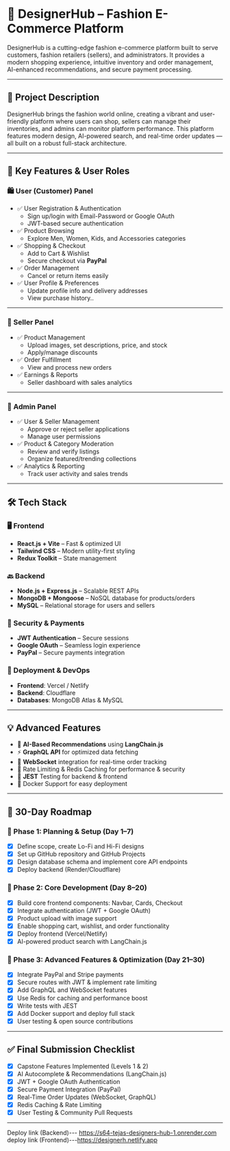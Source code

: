 # 👗 DesignerHub – Fashion E-Commerce Platform

DesignerHub is a cutting-edge fashion e-commerce platform built to serve customers, fashion retailers (sellers), and administrators. It provides a modern shopping experience, intuitive inventory and order management, AI-enhanced recommendations, and secure payment processing.

---

## 🌟 Project Description

DesignerHub brings the fashion world online, creating a vibrant and user-friendly platform where users can shop, sellers can manage their inventories, and admins can monitor platform performance. This platform features modern design, AI-powered search, and real-time order updates — all built on a robust full-stack architecture.

---

## 🚀 Key Features & User Roles

### 🛍 User (Customer) Panel
- ✅ User Registration & Authentication
  - Sign up/login with Email-Password or Google OAuth
  - JWT-based secure authentication
- ✅ Product Browsing
  - Explore Men, Women, Kids, and Accessories categories
- ✅ Shopping & Checkout
  - Add to Cart & Wishlist
  - Secure checkout via **PayPal**
- ✅ Order Management
  - Cancel or return items easily
- ✅ User Profile & Preferences
  - Update profile info and delivery addresses
  - View purchase history..

---

### 🏪 Seller Panel
- ✅ Product Management
  - Upload images, set descriptions, price, and stock
  - Apply/manage discounts
- ✅ Order Fulfillment
  - View and process new orders
- ✅ Earnings & Reports
  - Seller dashboard with sales analytics

---

### 🔧 Admin Panel
- ✅ User & Seller Management
  - Approve or reject seller applications
  - Manage user permissions
- ✅ Product & Category Moderation
  - Review and verify listings
  - Organize featured/trending collections
- ✅ Analytics & Reporting
  - Track user activity and sales trends

---

## 🛠️ Tech Stack

### 🖥 Frontend
- **React.js + Vite** – Fast & optimized UI
- **Tailwind CSS** – Modern utility-first styling
- **Redux Toolkit** – State management

### 🔙 Backend
- **Node.js + Express.js** – Scalable REST APIs
- **MongoDB + Mongoose** – NoSQL database for products/orders
- **MySQL** – Relational storage for users and sellers

### 🔐 Security & Payments
- **JWT Authentication** – Secure sessions
- **Google OAuth** – Seamless login experience
- **PayPal** – Secure payments integration

### 🚀 Deployment & DevOps
- **Frontend**: Vercel / Netlify
- **Backend**: Cloudflare
- **Databases**: MongoDB Atlas & MySQL

---

## 💡 Advanced Features

- 🤖 **AI-Based Recommendations** using **LangChain.js**
- ⚡ **GraphQL API** for optimized data fetching
- 🔄 **WebSocket** integration for real-time order tracking
- 🔐 Rate Limiting & Redis Caching for performance & security
- 🧪 **JEST** Testing for backend & frontend
- 🐳 Docker Support for easy deployment

---

## 📅 30-Day Roadmap

### 🧭 Phase 1: Planning & Setup (Day 1–7)
- [x] Define scope, create Lo-Fi and Hi-Fi designs
- [x] Set up GitHub repository and GitHub Projects
- [x] Design database schema and implement core API endpoints
- [x] Deploy backend (Render/Cloudflare)

### 🧱 Phase 2: Core Development (Day 8–20)
- [x] Build core frontend components: Navbar, Cards, Checkout
- [x] Integrate authentication (JWT + Google OAuth)
- [x] Product upload with image support
- [x] Enable shopping cart, wishlist, and order functionality
- [x] Deploy frontend (Vercel/Netlify)
- [x] AI-powered product search with LangChain.js

### 🚀 Phase 3: Advanced Features & Optimization (Day 21–30)
- [x] Integrate PayPal and Stripe payments
- [x] Secure routes with JWT & implement rate limiting
- [x] Add GraphQL and WebSocket features
- [x] Use Redis for caching and performance boost
- [x] Write tests with JEST
- [x] Add Docker support and deploy full stack
- [x] User testing & open source contributions

---

## ✅ Final Submission Checklist

- [x] Capstone Features Implemented (Levels 1 & 2)
- [x] AI Autocomplete & Recommendations (LangChain.js)
- [x] JWT + Google OAuth Authentication
- [x] Secure Payment Integration (PayPal)
- [x] Real-Time Order Updates (WebSocket, GraphQL)
- [x] Redis Caching & Rate Limiting
- [x] User Testing & Community Pull Requests

---

Deploy link (Backend)--- https://s64-tejas-designers-hub-1.onrender.com
deploy link (Frontend)---https://designerh.netlify.app